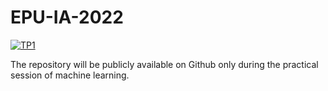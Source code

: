 # EPU-IA-2022

[![TP1](https://colab.research.google.com/assets/colab-badge.svg)](https://colab.research.google.com/drive/1M0DgefQaiTWXgPifXp3VtlqjWWye3NVV?usp=sharing)

The repository will be publicly available on Github only during the practical session of machine learning.
